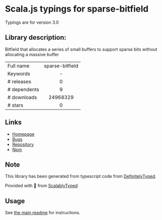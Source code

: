 
# Scala.js typings for sparse-bitfield

Typings are for version 3.0

## Library description:
Bitfield that allocates a series of small buffers to support sparse bits without allocating a massive buffer

|                    |                 |
| ------------------ | :-------------: |
| Full name          | sparse-bitfield |
| Keywords           | - |
| # releases         | 0 |
| # dependents       | 9 |
| # downloads        | 24968329 |
| # stars            | 0 |

## Links
- [Homepage](https://github.com/mafintosh/sparse-bitfield)
- [Bugs](https://github.com/mafintosh/sparse-bitfield/issues)
- [Repository](https://github.com/mafintosh/sparse-bitfield)
- [Npm](https://www.npmjs.com/package/sparse-bitfield)
    


## Note
This library has been generated from typescript code from [DefinitelyTyped](https://definitelytyped.org).

Provided with :purple_heart: from [ScalablyTyped](https://github.com/oyvindberg/ScalablyTyped)

## Usage
See [the main readme](../../readme.md) for instructions.



